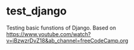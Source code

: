 # test_django
Testing basic funstions of Django.
Based on https://www.youtube.com/watch?v=jBzwzrDvZ18&ab_channel=freeCodeCamp.org
